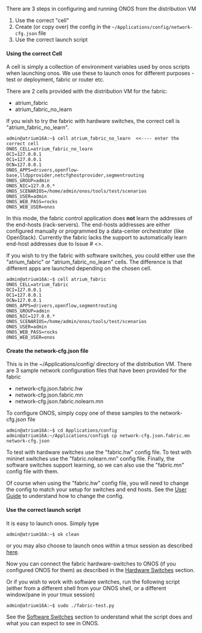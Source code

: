 There are 3 steps in configuring and running ONOS from the distribution VM

1. Use the correct "cell"
1. Create (or copy over) the config in the `~/Applications/config/network-cfg.json` file
1. Use the correct launch script

#### Using the correct Cell

A cell is simply a collection of environment variables used by onos scripts when launching onos. We use these to launch onos for different purposes - test or deployment, fabric or router etc.

There are 2 cells provided with the distribution VM for the fabric:
* atrium_fabric
* atrium_fabric_no_learn  

If you wish to try the fabric with hardware switches, the correct cell is "atrium_fabric_no_learn". 

    admin@atrium16A:~$ cell atrium_fabric_no_learn  <<---- enter the correct cell
    ONOS_CELL=atrium_fabric_no_learn
    OCI=127.0.0.1
    OC1=127.0.0.1
    OCN=127.0.0.1
    ONOS_APPS=drivers,openflow-base,lldpprovider,netcfghostprovider,segmentrouting
    ONOS_GROUP=admin
    ONOS_NIC=127.0.0.*
    ONOS_SCENARIOS=/home/admin/onos/tools/test/scenarios
    ONOS_USER=admin
    ONOS_WEB_PASS=rocks
    ONOS_WEB_USER=onos

In this mode, the fabric control application does **not** learn the addresses of the end-hosts (rack-servers). The end-hosts addresses are either configured manually or programmed by a data-center orchestrator (like OpenStack). Currently the fabric lacks the support to automatically learn end-host addresses due to Issue # <>.

If you wish to try the fabric with software switches, you could either use the "atrium_fabric" or "atrium_fabric_no_learn" cells. The difference is that different apps are launched depending on the chosen cell.

    admin@atrium16A:~$ cell atrium_fabric
    ONOS_CELL=atrium_fabric
    OCI=127.0.0.1
    OC1=127.0.0.1
    OCN=127.0.0.1
    ONOS_APPS=drivers,openflow,segmentrouting
    ONOS_GROUP=admin
    ONOS_NIC=127.0.0.*
    ONOS_SCENARIOS=/home/admin/onos/tools/test/scenarios
    ONOS_USER=admin
    ONOS_WEB_PASS=rocks
    ONOS_WEB_USER=onos

#### Create the network-cfg.json file

This is in the ~/Applications/config/ directory of the distribution VM. There are 3 sample network configuration files that have been provided for the fabric
* network-cfg.json.fabric.hw
* network-cfg.json.fabric.mn
* network-cfg.json.fabric.nolearn.mn

To configure ONOS, simply copy one of these samples to the network-cfg.json file
    
    admin@atrium16A:~$ cd Applications/config 
    admin@atrium16A:~/Applications/config$ cp network-cfg.json.fabric.mn network-cfg.json

To test with hardware switches use the "fabric.hw" config file. To test with mininet switches use the "fabric.nolearn.mn" config file. Finally, the software switches support learning, so we can also use the "fabric.mn" config file with them.

Of course when using the "fabric.hw" config file, you will need to change the config to match your setup for switches and end hosts. See the [User Guide](https://github.com/onfsdn/atrium-docs/wiki/User-Guide-ONOS-Based-Fabric-16A) to understand how to change the config.

#### Use the correct launch script

It is easy to launch onos. Simply type

    admin@atrium16A:~$ ok clean

or you may also choose to launch onos within a tmux session as described [here](https://github.com/onfsdn/atrium-docs/wiki/Configure-and-run-ONOS-15A#launching-onos-for-deployment).

Now you can connect the fabric hardware-switches to ONOS (if you configured ONOS for them) as described in the [Hardware Switches](https://github.com/onfsdn/atrium-docs/wiki/Hardware-Install-ONOS-Fabric-16A) section.

Or if you wish to work with software switches, run the following script (either from a different shell from your ONOS shell, or a different window/pane in your tmux session)

    admin@atrium16A:~$ sudo ./fabric-test.py

See the [Software Switches](https://github.com/onfsdn/atrium-docs/wiki/Software-Install-ONOS-Fabric-16A) section to understand what the script does and what you can expect to see in ONOS.
